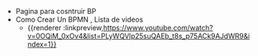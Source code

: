 - Pagina para cosntruir BP
- Como Crear Un BPMN , Lista de videos
	- {{renderer :linkpreview,https://www.youtube.com/watch?v=0OQiM_0xOv4&list=PLyWQVlp25suQAEb_t8s_p75ACk9AJdWR9&index=1}}